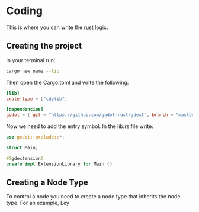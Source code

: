 # Coding
This is where you can write the rust logic.

## Creating the project
In your terminal run:
```bash
cargo new name --lib
```
Then open the Cargo.toml and write the following:
```toml
[lib]
crate-type = ["cdylib"]

[dependencies]
godot = { git = "https://github.com/godot-rust/gdext", branch = "master" }
```

Now we need to add the entry symbol. In the lib.rs file write:
```rust
use godot::prelude::*;

struct Main;

#[gdextension]
unsafe impl ExtensionLibrary for Main {}
```

## Creating a Node Type
To control a node you need to create a node type that inherits the node type. For an example, Ley